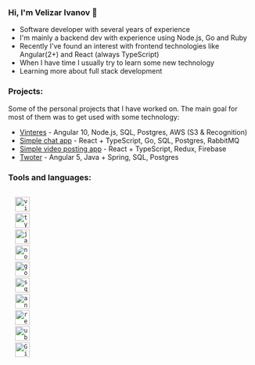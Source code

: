 ### Hi, I'm Velizar Ivanov :wave:

- Software developer with several years of experience
- I'm mainly a backend dev with experience using Node.js, Go and Ruby
- Recently I've found an interest with frontend technologies like Angular(2+) and React (always TypeScript)
- When I have time I usually try to learn some new technology
- Learning more about full stack development

### Projects:
Some of the personal projects that I have worked on. The main goal for most of them was to get used with some technology:

- [Vinteres](https://github.com/vinteres) - Angular 10, Node.js, SQL, Postgres, AWS (S3 & Recognition)
- [Simple chat app](https://github.com/no0n3/chat-app) - React + TypeScript, Go, SQL, Postgres, RabbitMQ
- [Simple video posting app](https://github.com/no0n3/VideoPostingApp) - React + TypeScript, Redux, Firebase
- [Twoter](https://github.com/twoter) - Angular 5, Java + Spring, SQL, Postgres

### Tools and languages:

<code>
  <img alt="visual studio code" width="30px" src="https://img.icons8.com/fluent/240/000000/visual-studio-code-2019.png" />
  <img alt="typescript" width="30px" src="https://img.icons8.com/color/48/000000/typescript.png"/>
  <img alt="javascript" width="30px" src="https://img.icons8.com/color/240/000000/javascript.png" />
  <img alt="node.js" width="30px" src="https://img.icons8.com/color/48/000000/nodejs.png"/>
  <img alt="golang" width="30px" src="https://img.icons8.com/color/48/000000/golang.png"/>
  <img alt="sql" width="30px" src="https://img.icons8.com/color/48/000000/sql.png"/>
  <img alt="angular" width="30px" src="https://img.icons8.com/color/48/000000/angularjs.png"/>
  <img alt="react" width="30px" src="https://img.icons8.com/color/240/000000/react-native.png" />
  <img alt="ubuntu" width="30px" src="https://img.icons8.com/color/96/000000/ubuntu--v1.png">
  <img alt="Git" width="30px" src="https://img.icons8.com/color/240/000000/git.png">
</code>
